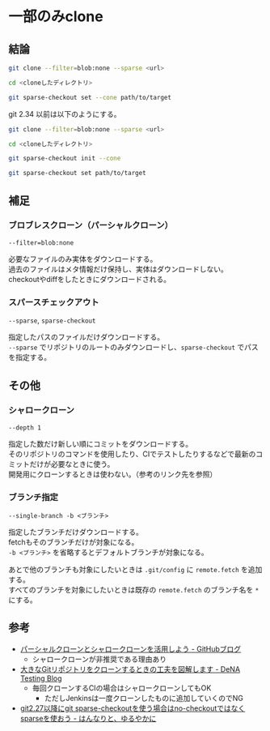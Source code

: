 # 一部のみclone

## 結論

```sh
git clone --filter=blob:none --sparse <url>

cd <cloneしたディレクトリ>

git sparse-checkout set --cone path/to/target
```

git 2.34 以前は以下のようにする。

```sh
git clone --filter=blob:none --sparse <url>

cd <cloneしたディレクトリ>

git sparse-checkout init --cone

git sparse-checkout set path/to/target
```


## 補足

### ブロブレスクローン（パーシャルクローン）

`--filter=blob:none`

必要なファイルのみ実体をダウンロードする。  
過去のファイルはメタ情報だけ保持し、実体はダウンロードしない。  
checkoutやdiffをしたときにダウンロードされる。


### スパースチェックアウト

`--sparse`, `sparse-checkout`

指定したパスのファイルだけダウンロードする。  
`--sparse` でリポジトリのルートのみダウンロードし、`sparse-checkout` でパスを指定する。


## その他

### シャロークローン

`--depth 1`

指定した数だけ新しい順にコミットをダウンロードする。  
そのリポジトリのコマンドを使用したり、CIでテストしたりするなどで最新のコミットだけが必要なときに使う。  
開発用にクローンするときは使わない。（参考のリンク先を参照）


### ブランチ指定

`--single-branch -b <ブランチ>`

指定したブランチだけダウンロードする。  
fetchもそのブランチだけが対象になる。  
`-b <ブランチ>` を省略するとデフォルトブランチが対象になる。

あとで他のブランチも対象にしたいときは `.git/config` に `remote.fetch` を追加する。  
すべてのブランチを対象にしたいときは既存の `remote.fetch` のブランチ名を `*` にする。


## 参考

- [パーシャルクローンとシャロークローンを活用しよう - GitHubブログ](https://github.blog/jp/2021-01-13-get-up-to-speed-with-partial-clone-and-shallow-clone/)
    - シャロークローンが非推奨である理由あり
- [大きなGitリポジトリをクローンするときの工夫を図解します - DeNA Testing Blog](https://swet.dena.com/entry/2021/07/12/120000)
    - 毎回クローンするCIの場合はシャロークローンしてもOK
        - ただしJenkinsは一度クローンしたものに追加していくのでNG
- [git2.27以降にgit sparse-checkoutを使う場合はno-checkoutではなくsparseを使おう - はんなりと、ゆるやかに](https://iucstscui.hatenablog.com/entry/2020/08/29/080322)
